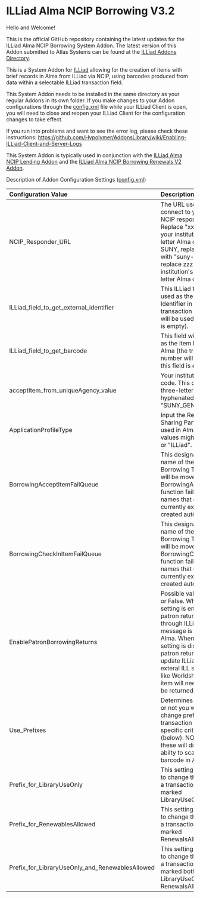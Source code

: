 # ILLiad Alma NCIP Borrowing V3.2

Hello and Welcome!

This is the official GitHub repository containing the latest updates for the ILLiad Alma NCIP Borrowing System Addon.   The latest version of this Addon submitted to Atlas Systems can be found at the [ILLiad Addons Directory](https://atlas-sys.atlassian.net/wiki/spaces/ILLiadAddons/pages/3149522/ILLiad+ALMA+NCIP+Borrowing+Client+System+Addon).  

This is a System Addon for [ILLiad](https://www.atlas-sys.com/illiad) allowing for the creation of items with brief records in Alma from ILLiad via NCIP, using barcodes produced from data within a selectable ILLiad transaction field.

This System Addon needs to be installed in the same directory as your regular Addons in its own folder.  If you make changes to your Addon configurations through the [config.xml](https://github.com/Hypolymer/ILLiad_Alma_NCIP_Borrowing) file while your ILLiad Client is open, you will need to close and reopen your ILLiad Client for the configuration changes to take effect.

If you run into problems and want to see the error log, please check these instructions:  https://github.com/Hypolymer/AddonsLibrary/wiki/Enabling-ILLiad-Client-and-Server-Logs

This System Addon is typically used in conjunction with the [ILLiad Alma NCIP Lending Addon](https://github.com/Hypolymer/ILLiad_Alma_NCIP_Lending)  and the [ILLiad Alma NCIP Borrowing Renewals V2 Addon](https://github.com/Hypolymer/ILLiad_Alma_NCIP_Borrowing_Renewals_V2).

Description of Addon Configuration Settings ([config.xml](https://github.com/Hypolymer/ILLiad_Alma_NCIP_Borrowing/blob/main/config.xml))

| Configuration Value        | Description |
|:------------- | :-----|
| NCIP_Responder_URL |  The URL used to connect to your Alma NCIP responder. Replace "xxx" with your institution's three letter Alma code. If SUNY, replace "xxx" with "suny-zzz", and replace zzz with your institution's three letter Alma code.|
| ILLiad_field_to_get_external_identifier | This ILLiad field will be used as the External Identifier in Alma (the transaction number will be used if this field is empty).|
| ILLiad_field_to_get_barcode |This field will be used as the item barcode in Alma (the transaction number will be used if this field is empty).|
|acceptItem_from_uniqueAgency_value| Your institution's Alma code.  This could be a three-letter code, or a hyphenated code like "SUNY_GEN"|
|ApplicationProfileType|Input the Resource Sharing Partner code used in Alma.  Possible values might be "ILL" or "ILLiad".|
|BorrowingAcceptItemFailQueue|This designates the name of the queue a Borrowing Transaction will be moved to if the BorrowingAcceptItem function fails. Queue names that do not currently exist will be created automatically.|
|BorrowingCheckInItemFailQueue|This designates the name of the queue a Borrowing Transaction will be moved to if the BorrowingCheckInItem function fails. Queue names that do not currently exist will be created automatically.|
|EnablePatronBorrowingReturns|Possible values:  True or False.  When this setting is enabled, patron returns will go through ILLiad and a message is sent to Alma.  When this setting is disabled, patron returns will update ILLiad and exteral ILL systems like Worldshare but item will need to also be returned in Alma.|
|Use_Prefixes|Determines whether or not you want to change prefixes of a transaction based on specific criteria (below). NOTE: Using these will disable the abilty to scan a barcode in Alma.|
|Prefix_for_LibraryUseOnly|This setting allows you to change the prefix of a transaction that is marked LibraryUseOnly Yes.|
|Prefix_for_RenewablesAllowed|This setting allows you to change the prefix of a transaction that is marked RenewalsAllowed Yes.|
|Prefix_for_LibraryUseOnly_and_RenewablesAllowed|This setting allows you to change the prefix of a transaction that is marked both LibraryUseOnly and RenewalsAllowed Yes.|
